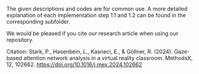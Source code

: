 The given descriptions and codes are for common use. A more detailed explanation of each implementation step 1.1 and 1.2 can be found in the corresponding subfolder. 

We would be pleased if you cite our research article when using our repository. 

Citation: Stark, P., Hasenbein, L., Kasneci, E., & Göllner, R. (2024). Gaze-based attention network analysis in a virtual reality classroom. MethodsX, 12, 102662. https://doi.org/10.1016/j.mex.2024.102662